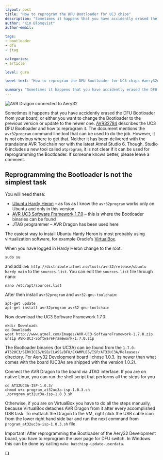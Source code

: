 ```yaml
---
layout: post
title: "How to reprogram the DFU Bootloader for UC3 chips"
description: "Sometimes it happens that you have accidently erased the DFU Bootloader from your board. This is how to get it back."
author: "Kim Blomqvist"
author-email:

tags:
- bootloader
- dfu
- jtag

categories:
- article

level: guru

tweet-text: "How to reprogram the DFU Bootloader for UC3 chips #aery32devzone"

summary: "Sometimes it happens that you have accidently erased the DFU Bootloader from your board; or either you want to change the Bootloader to the previous version or update to the newer one. This article describes how to do that"
---
```


<img class="pull-right" itemprop="image" src="http://devzone.aery32.com/images/reprogramming_bootloader_of_aery32.png" alt="AVR Dragon connected to Aery32">

Sometimes it happens that you have accidently erased the DFU Bootloader from your board; or either you want to change the Bootloader to the previous version or update to the newer one. [AVR32784](http://www.atmel.com/Images/doc7745.pdf) describes the UC3 DFU Bootloader and how to reprogram it. The document mentions the `avr32program` command line tool that can be used to do the job. However, it is not obvious where to get that. Neither it has been delivered with the standalone AVR Toolchain nor with the latest Atmel Studio 6. Though, Studio 6 includes a new tool called `atprogram`, it is not clear if it can be used for reprogramming the Bootloader. If someone knows better, please leave a comment.

## Reprogramming the Bootloader is not the simplest task

You will need these:

- [Ubuntu Hardy Heron](http://releases.ubuntu.com/8.04/) &ndash; as fas as I know the `avr32program` works only on Ubuntu and only in this version
- [AVR UC3 Software Framework 1.7.0](http://www.atmel.com/Images/AVR-UC3-SoftwareFramework-1.7.0.zip) &ndash; this is where the Bootloader binaries can be found
- JTAG programmer &ndash; AVR Dragon has been used here

The easiest way to install Ubuntu Hardy Heron is most probably using virtualization software, for example Oracle's [VirtualBox](https://www.virtualbox.org/).

When you have logged in Hardy Heron change to the root:

	sudo su

and add `deb http://distribute.atmel.no/tools/avr32/release/ubuntu hardy main` to the `sources.list`. You can edit the `sources.list` file through nano:

	nano /etc/apt/sources.list

After then install `avr32program` and `avr32-gnu-toolchain`:

	apt-get update
	apt-get install avr32program avr32-gnu-toolchain

Now download the UC3 Software Framework 1.7.0:

	mkdir Downloads
	cd Downloads
	wget http://www.atmel.com/Images/AVR-UC3-SoftwareFramework-1.7.0.zip
	unzip AVR-UC3-SoftwareFramework-1.7.0.zip

The Bootloader binaries (for UC3A) can be found from the `1.7.0-AT32UC3/SERVICES/USB/CLASS/DFU/EXAMPLES/ISP/AT32UC3A/Releases/` directory. For Aery32 Development board I chose 1.0.3. Its newer than what comes with the board (UC3As are shipped with the version 1.0.2).

Connect the AVR Dragon to the board via JTAG interface. If you are on native Linux, you can run the shell script that performs all the steps for you

	cd AT32UC3A-ISP-1.0.3/
	chmod u+x program_at32uc3a-isp-1.0.3.sh
	./program_at32uc3a-isp-1.0.3.sh

Otherwise, if you are on VirtualBox you have to do all the steps manually, because VirtualBox detaches AVR Dragon from it after every accomplished USB task. To reattach the Dragon to the VM, right click the USB cable icon from the lower right hand side bar and run the next command from `program_at32uc3a-isp-1.0.3.sh` file.

<span class="label label-important">Important!</span> After reprogramming the Bootloader of the Aery32 Development board, you have to reprogram the user page for DFU switch. In Windows this can be done by calling `make batchisp-update-userdata`.

&#10065;
